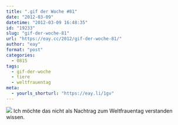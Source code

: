 ```yaml
---
title: ".gif der Woche #81"
date: "2012-03-09"
datetime: "2012-03-09 16:48:35"
id: "19233"
slug: "gif-der-woche-81"
url: "https://eay.cc/2012/gif-der-woche-81/"
author: "eay"
format: "post"
categories:
  - 0815
tags:
  - gif-der-woche
  - tiere
  - weltfrauentag
meta:
  - yourls_shorturl: "https://eay.li/1gv"
---
```


![](https://eay.cc/uploads/2012/horsecam.gif) Ich möchte das nicht als Nachtrag zum Weltfrauentag verstanden wissen.

